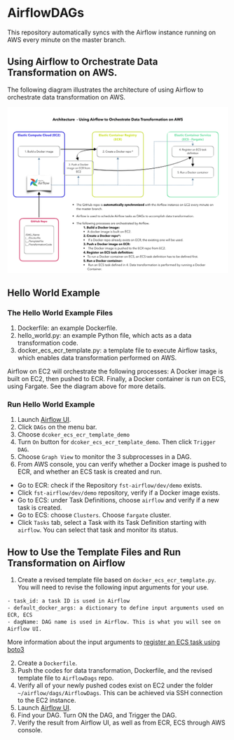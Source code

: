 # AirflowDAGs
This repository automatically syncs with the Airflow instance running on AWS every minute on the master branch.

##  Using Airflow to Orchestrate Data Transformation on AWS.
The following diagram illustrates the architecture of using Airflow to orchestrate data transformation on AWS.


![System diagram for using Airflow on AWS](/image/airflow_v6.png)


## Hello World Example
### The Hello World Example Files
1. Dockerfile: an example Dockerfile.
2. hello_world.py: an example Python file, which acts as a data transformation code.
3. docker_ecs_ecr_template.py: a template file to execute Airflow tasks, which enables data transformation performed on AWS. 

Airflow on EC2 will orchestrate the following processes: A Docker image is built on EC2, then pushed to ECR. Finally, a Docker container is run on ECS, using Fargate. See the diagram above for more details. <br> 


### Run Hello World Example
1. Launch [Airflow UI](https://fst-apc-airflow.agro.services/admin/).
1. Click ```DAGs``` on the menu bar.
1. Choose ``` dcoker_ecs_ecr_template_demo ```
1. Turn ```On``` button for ``` dcoker_ecs_ecr_template_demo ```. Then click ```Trigger DAG```.
1. Choose ```Graph View``` to monitor the 3 subprocesses in a DAG.
1. From AWS console, you can verify whether a Docker image is pushed to ECR, and whether an ECS task is created and run.

* Go to ECR: check if the Repository ``` fst-airflow/dev/demo ``` exists.
* Click ``` fst-airflow/dev/demo ``` repository, verify if a Docker image exists.
* Go to ECS: under Task Definitions, choose ```airflow``` and verify if a new task is created.
* Go to ECS: choose ```Clusters```. Choose ```fargate``` cluster.
* Click ```Tasks``` tab, select a Task with its Task Definition starting with ```airflow```. You can select that task and monitor its status.

## How to Use the Template Files and Run Transformation on Airflow

1. Create a revised template file based on  ```docker_ecs_ecr_template.py```. You will need to revise the following input arguments for your use. 

``` 
- task_id: a task ID is used in Airflow
- default_docker_args: a dictionary to define input arguments used on ECR, ECS
- dagName: DAG name is used in Airflow. This is what you will see on Airflow UI.
```

More information about the input arguments to 
[register an ECS task using boto3](https://boto3.amazonaws.com/v1/documentation/api/latest/reference/services/ecs.html#ECS.Client.register_task_definition)

2. Create a ```Dockerfile```.
3. Push the codes for data transformation, Dockerfile, and the revised template file to ```AirflowDags``` repo. 
4. Verify all of your newly pushed codes exist on EC2 under the folder ``` ~/airflow/dags/AirflowDags ```. This can be achieved via SSH connection to the EC2 instance.
5. Launch [Airflow UI](https://fst-apc-airflow.agro.services/admin/).
6. Find your DAG. Turn ON the DAG, and Trigger the DAG.
7. Verify the result from Airflow UI, as well as from ECR, ECS through AWS console.
